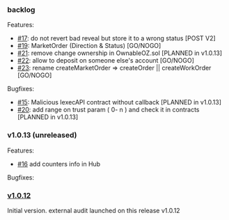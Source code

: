 

### backlog
Features:
 * [#17](https://github.com/iExecBlockchainComputing/PoCo/issues/17): do not revert bad reveal but store it to a wrong status            [POST V2]
 * [#19](https://github.com/iExecBlockchainComputing/PoCo/issues/19): MarketOrder (Direction & Status)                                   [GO/NOGO]
 * [#21](https://github.com/iExecBlockchainComputing/PoCo/issues/21): remove change ownership in OwnableOZ.sol                           [PLANNED in v1.0.13]
 * [#22](https://github.com/iExecBlockchainComputing/PoCo/issues/22): allow to deposit on someone else's account                         [GO/NOGO]
 * [#23](https://github.com/iExecBlockchainComputing/PoCo/issues/23): rename createMarketOrder => createOrder || createWorkOrder         [GO/NOGO]

Bugfixes:
 * [#15](https://github.com/iExecBlockchainComputing/PoCo/issues/15): Malicious IexecAPI contract without callback                       [PLANNED in v1.0.13]
 * [#20](https://github.com/iExecBlockchainComputing/PoCo/issues/20): add range on trust param ( 0- n ) and check it in contracts        [PLANNED in v1.0.13]

### v1.0.13 (unreleased)

Features:
 * [#16](https://github.com/iExecBlockchainComputing/PoCo/issues/16) add counters info in Hub

Bugfixes:


### [v1.0.12](https://github.com/iExecBlockchainComputing/PoCo/releases/tag/v1.0.12)
Initial version. external audit launched on this release v1.0.12
